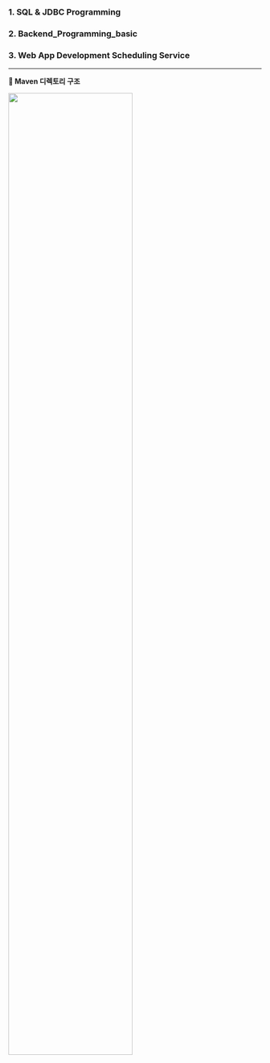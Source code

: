 ### 1. SQL & JDBC Programming
### 2. Backend_Programming_basic
### 3. Web App Development Scheduling Service
-----
**​:open_book:​ Maven 디렉토리 구조**

<img src = "https://user-images.githubusercontent.com/59350891/118223654-bd6fbc80-b4bc-11eb-96f7-6fa7db8c3d3c.png" width = 70%>

